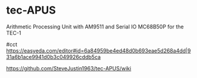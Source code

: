 # tec-APUS

Arithmetic Processing Unit with AM9511 and Serial IO MC68B50P for the TEC-1

#cct
https://easyeda.com/editor#id=6a84959be4ed48d0b693eae5d268a4dd|931a6b1ace9941d0b3c049926cddb5ca

https://github.com/SteveJustin1963/tec-APUS/wiki






 
